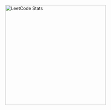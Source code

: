 <p align="left">
  <img src="https://leetcard.jacoblin.cool/kkzimo?theme=unicorn&font=JetBrains%20Mono&ext=activity" alt="LeetCode Stats" width="320">
</p>


